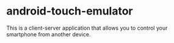 # android-touch-emulator
This is a client-server application that allows you to control your smartphone from another device.
